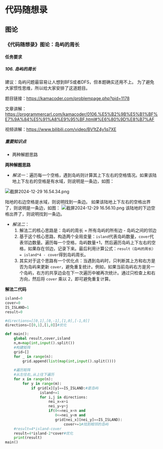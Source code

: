 # 代码随想录
## 图论
### 《代码随想录》图论：岛屿的周长
#### 任务要求
##### 106. 岛屿的周长

建议：岛屿问题最容易让人想到BFS或者DFS，但本题确实还用不上。
为了避免大家惯性思维，所以给大家安排了这道题目。

题目链接：https://kamacoder.com/problempage.php?pid=1178

文章讲解：https://programmercarl.com/kamacoder/0106.%E5%B2%9B%E5%B1%BF%E7%9A%84%E5%91%A8%E9%95%BF.html#%E6%80%9D%E8%B7%AF

视频讲解：https://www.bilibili.com/video/BV1tZ4y1q7XE
##### 重要知识点
-  两种解题思路

**两种解题思路**
- *解法一*：遍历每一个空格，遇到岛屿则计算其上下左右的空格情况。如果该陆地上下左右的空格是有水域，则说明是一条边，如图：

![截屏2024-12-29 16.54.34.png](http://cdn.kamacoder.com/67717ecda47ab-phpXD0wQO.png) 

陆地的右边空格是水域，则说明找到一条边。
如果该陆地上下左右的空格出界了，则说明是一条边，如图：
![截屏2024-12-29 16.56.10.png](http://cdn.kamacoder.com/67717f2d9e700-phpdABVcO.png) 
该陆地的下边空格出界了，则说明找到一条边。

- *解法二*：
	1. 解法二的核心思路是：岛屿的周长  = 所有岛屿的所有边 - 岛屿之间的邻边
	2. 基于这个核心思路，构造两个全局变量：`island`代表岛屿数量，`cover`代表邻边数量。遍历每一个空格，岛屿数量+1，然后遍历岛屿上下左右的空格，如果存在邻边，记录下来。最后利用计算公式：`result（岛屿的周长） = island*4 - cover`得到岛屿周长。
	3. 其实对于这个思路有一个优化点：当遇到岛屿时，只判断其上方和右方是否为岛屿来更新 `cover`，避免重复统计。例如，如果当前岛屿右方是另一个岛屿，右方的共享边会在下一次遍历中被再次统计。通过只检查上和右方向，然后将 `cover` 乘以 2，即可避免重复计算。

**解法二代码**
```Python 
island=0
cover=0
IS_ISLAND=1
result=0

#directions=[[0,1],[0,-1],[1,0],[-1,0]]
directions=[[0,1],[1,0]]#优化

def main():
    global result,cover,island
    n,m=map(int,input().split())
    #构建矩阵
    grid=[]
    for _ in range(n):
        grid.append(list(map(int,input().split())))
		
    #遍历矩阵
    #从左往右,从上往下遍历
    for x in range(n):
        for y in range(m):
            if grid[x][y]==IS_ISLAND:#是岛屿
                island+=1
                for i,j in directions:
                    nei_x=x+i
                    nei_y=y+j
                    if(0<=nei_x<n and 
                       0<=nei_y<m and 
                       grid[nei_x][nei_y]==IS_ISLAND):
                           cover+=1#找到相邻的岛屿
    #result=4*island-cover
    result=4*island-2*cover#优化
    print(result)
main()
```

